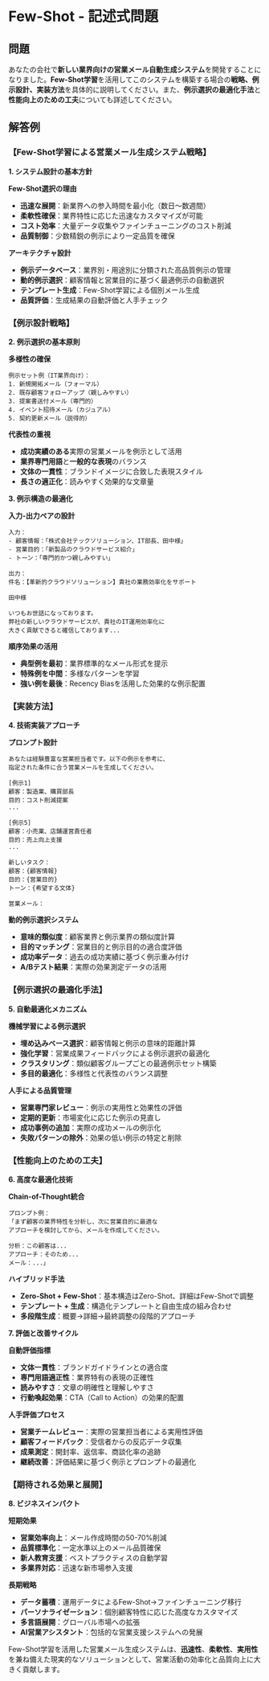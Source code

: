 # Few-Shot - 記述式問題

## 問題
あなたの会社で**新しい業界向けの営業メール自動生成システム**を開発することになりました。**Few-Shot学習**を活用してこのシステムを構築する場合の**戦略、例示設計、実装方法**を具体的に説明してください。また、**例示選択の最適化手法**と**性能向上のための工夫**についても詳述してください。

## 解答例

### 【Few-Shot学習による営業メール生成システム戦略】

**1. システム設計の基本方針**

**Few-Shot選択の理由**
- **迅速な展開**：新業界への参入時間を最小化（数日〜数週間）
- **柔軟性確保**：業界特性に応じた迅速なカスタマイズが可能
- **コスト効率**：大量データ収集やファインチューニングのコスト削減
- **品質制御**：少数精鋭の例示により一定品質を確保

**アーキテクチャ設計**
- **例示データベース**：業界別・用途別に分類された高品質例示の管理
- **動的例示選択**：顧客情報と営業目的に基づく最適例示の自動選択
- **テンプレート生成**：Few-Shot学習による個別メール生成
- **品質評価**：生成結果の自動評価と人手チェック

### 【例示設計戦略】

**2. 例示選択の基本原則**

**多様性の確保**
```
例示セット例（IT業界向け）：
1. 新規開拓メール（フォーマル）
2. 既存顧客フォローアップ（親しみやすい）
3. 提案書送付メール（専門的）
4. イベント招待メール（カジュアル）
5. 契約更新メール（説得的）
```

**代表性の重視**
- **成功実績のある**実際の営業メールを例示として活用
- **業界専門用語**と**一般的な表現**のバランス
- **文体の一貫性**：ブランドイメージに合致した表現スタイル
- **長さの適正化**：読みやすく効果的な文章量

**3. 例示構造の最適化**

**入力-出力ペアの設計**
```
入力：
- 顧客情報：「株式会社テックソリューション、IT部長、田中様」
- 営業目的：「新製品のクラウドサービス紹介」
- トーン：「専門的かつ親しみやすい」

出力：
件名：【革新的クラウドソリューション】貴社の業務効率化をサポート

田中様

いつもお世話になっております。
弊社の新しいクラウドサービスが、貴社のIT運用効率化に
大きく貢献できると確信しております...
```

**順序効果の活用**
- **典型例を最初**：業界標準的なメール形式を提示
- **特殊例を中間**：多様なパターンを学習
- **強い例を最後**：Recency Biasを活用した効果的な例示配置

### 【実装方法】

**4. 技術実装アプローチ**

**プロンプト設計**
```
あなたは経験豊富な営業担当者です。以下の例示を参考に、
指定された条件に合う営業メールを生成してください。

[例示1]
顧客：製造業、購買部長
目的：コスト削減提案
...

[例示5]
顧客：小売業、店舗運営責任者
目的：売上向上支援
...

新しいタスク：
顧客：{顧客情報}
目的：{営業目的}
トーン：{希望する文体}

営業メール：
```

**動的例示選択システム**
- **意味的類似度**：顧客業界と例示業界の類似度計算
- **目的マッチング**：営業目的と例示目的の適合度評価
- **成功率データ**：過去の成功実績に基づく例示重み付け
- **A/Bテスト結果**：実際の効果測定データの活用

### 【例示選択の最適化手法】

**5. 自動最適化メカニズム**

**機械学習による例示選択**
- **埋め込みベース選択**：顧客情報と例示の意味的距離計算
- **強化学習**：営業成果フィードバックによる例示選択の最適化
- **クラスタリング**：類似顧客グループごとの最適例示セット構築
- **多目的最適化**：多様性と代表性のバランス調整

**人手による品質管理**
- **営業専門家レビュー**：例示の実用性と効果性の評価
- **定期的更新**：市場変化に応じた例示の見直し
- **成功事例の追加**：実際の成功メールの例示化
- **失敗パターンの除外**：効果の低い例示の特定と削除

### 【性能向上のための工夫】

**6. 高度な最適化技術**

**Chain-of-Thought統合**
```
プロンプト例：
「まず顧客の業界特性を分析し、次に営業目的に最適な
アプローチを検討してから、メールを作成してください。

分析：この顧客は...
アプローチ：そのため...
メール：...」
```

**ハイブリッド手法**
- **Zero-Shot + Few-Shot**：基本構造はZero-Shot、詳細はFew-Shotで調整
- **テンプレート + 生成**：構造化テンプレートと自由生成の組み合わせ
- **多段階生成**：概要→詳細→最終調整の段階的アプローチ

**7. 評価と改善サイクル**

**自動評価指標**
- **文体一貫性**：ブランドガイドラインとの適合度
- **専門用語適正性**：業界特有の表現の正確性
- **読みやすさ**：文章の明確性と理解しやすさ
- **行動喚起効果**：CTA（Call to Action）の効果的配置

**人手評価プロセス**
- **営業チームレビュー**：実際の営業担当者による実用性評価
- **顧客フィードバック**：受信者からの反応データ収集
- **成果測定**：開封率、返信率、商談化率の追跡
- **継続改善**：評価結果に基づく例示とプロンプトの最適化

### 【期待される効果と展開】

**8. ビジネスインパクト**

**短期効果**
- **営業効率向上**：メール作成時間の50-70%削減
- **品質標準化**：一定水準以上のメール品質確保
- **新人教育支援**：ベストプラクティスの自動学習
- **多業界対応**：迅速な新市場参入支援

**長期戦略**
- **データ蓄積**：運用データによるFew-Shot→ファインチューニング移行
- **パーソナライゼーション**：個別顧客特性に応じた高度なカスタマイズ
- **多言語展開**：グローバル市場への拡張
- **AI営業アシスタント**：包括的な営業支援システムへの発展

Few-Shot学習を活用した営業メール生成システムは、**迅速性**、**柔軟性**、**実用性**を兼ね備えた現実的なソリューションとして、営業活動の効率化と品質向上に大きく貢献します。 